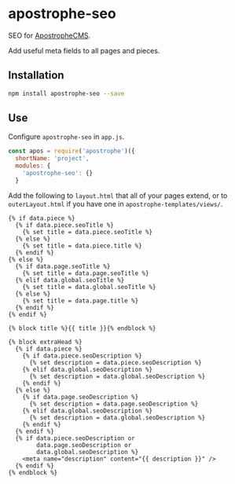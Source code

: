 # apostrophe-seo

SEO for [ApostropheCMS](http://apostrophecms.org/).

Add useful meta fields to all pages and pieces.

## Installation

```bash
npm install apostrophe-seo --save
```

## Use

Configure `apostrophe-seo` in `app.js`.

```js
const apos = require('apostrophe')({
  shortName: 'project',
  modules: {
    'apostrophe-seo': {}
  }
```

Add the following to `layout.html` that all of your pages extend, or to `outerLayout.html` if you have one in `apostrophe-templates/views/`.

```nunjucks
{% if data.piece %}
  {% if data.piece.seoTitle %}
    {% set title = data.piece.seoTitle %}
  {% else %}
    {% set title = data.piece.title %}
  {% endif %}
{% else %}
  {% if data.page.seoTitle %}
    {% set title = data.page.seoTitle %}
  {% elif data.global.seoTitle %}
    {% set title = data.global.seoTitle %}
  {% else %}
    {% set title = data.page.title %}
  {% endif %}
{% endif %}

{% block title %}{{ title }}{% endblock %}

{% block extraHead %}
  {% if data.piece %}
    {% if data.piece.seoDescription %}
      {% set description = data.piece.seoDescription %}
    {% elif data.global.seoDescription %}
      {% set description = data.global.seoDescription %}
    {% endif %}
  {% else %}
    {% if data.page.seoDescription %}
      {% set description = data.page.seoDescription %}
    {% elif data.global.seoDescription %}
      {% set description = data.global.seoDescription %}
    {% endif %}
  {% endif %}
  {% if data.piece.seoDescription or
        data.page.seoDescription or
        data.global.seoDescription %}
    <meta name="description" content="{{ description }}" />
  {% endif %}
{% endblock %}
```
